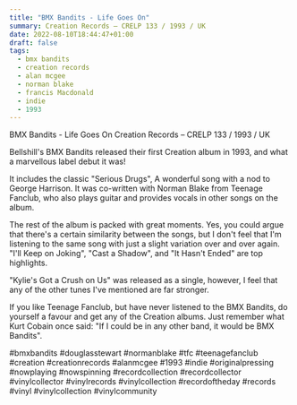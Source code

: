 ```yaml
---
title: "BMX Bandits - Life Goes On"
summary: Creation Records – CRELP 133 / 1993 / UK
date: 2022-08-10T18:44:47+01:00
draft: false
tags:
  - bmx bandits
  - creation records
  - alan mcgee
  - norman blake
  - francis Macdonald
  - indie
  - 1993
---
```

BMX Bandits - Life Goes On
Creation Records – CRELP 133 / 1993 / UK

Bellshill's BMX Bandits released their first Creation album in 1993, and what a marvellous label debut it was!

It includes the classic "Serious Drugs", A wonderful song with a nod to George Harrison. It was co-written with Norman Blake from Teenage Fanclub, who also plays guitar and provides vocals in other songs on the album.

The rest of the album is packed with great moments. Yes, you could argue that there's a certain similarity between the songs, but I don't feel that I'm listening to the same song with just a slight variation over and over again. "I'll Keep on Joking", "Cast a Shadow", and "It Hasn't Ended" are top highlights.

"Kylie's Got a Crush on Us" was released as a single, however, I feel that any of the other tunes I've mentioned are far stronger.

If you like Teenage Fanclub, but have never listened to the BMX Bandits, do yourself a favour and get any of the Creation albums. Just remember what Kurt Cobain once said: "If I could be in any other band, it would be BMX Bandits".

#bmxbandits #douglasstewart #normanblake #tfc #teenagefanclub #creation #creationrecords #alanmcgee #1993 #indie #originalpressing #nowplaying #nowspinning #recordcollection #recordcollector #vinylcollector #vinylrecords #vinylcollection #recordoftheday #records #vinyl #vinylcollection #vinylcommunity
